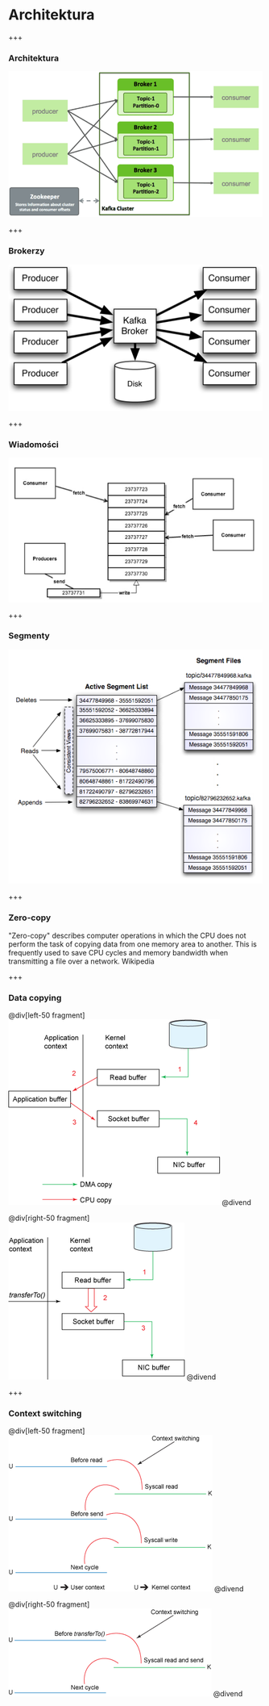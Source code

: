 
# Architektura


+++
### Architektura
![](assets/img/architecture/Kafka-Broker-Diagram.png)



+++
### Brokerzy
![](assets/img/architecture/broker-on-disk.png)



+++
### Wiadomości
![](assets/img/architecture/messages.jpg)



+++
### Segmenty
![](assets/img/architecture/segments.png)


+++
### Zero-copy
"Zero-copy" describes computer operations in which the CPU does not perform the task of copying data from one memory area to another. This is frequently used to save CPU cycles and memory bandwidth when transmitting a file over a network. Wikipedia



+++
### Data copying

@div[left-50 fragment]
![](assets/img/kafka/architecture/traditional-data-copying.gif)
@divend

@div[right-50 fragment]
![](assets/img/kafka/architecture/zero-copy-data-copying.gif)
@divend



+++
### Context switching

@div[left-50 fragment]
![](assets/img/kafka/architecture/traditional-context-switching.gif)
@divend

@div[right-50 fragment]
![](assets/img/kafka/architecture/zero-copy-context-switching.gif)
@divend